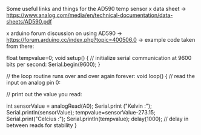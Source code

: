 Some useful links and things for the AD590 temp sensor
x data sheet
    -> https://www.analog.com/media/en/technical-documentation/data-sheets/AD590.pdf

x arduino forum discussion on using AD590
    -> https://forum.arduino.cc/index.php?topic=400506.0
    -> example code taken from there:

float tempvalue=0;
void setup() {
  // initialize serial communication at 9600 bits per second:
  Serial.begin(9600);
}

// the loop routine runs over and over again forever:
void loop() {
  // read the input on analog pin 0:

  // print out the value you read:


  int sensorValue = analogRead(A0);
  Serial.print ("Kelvin :");
  Serial.println(sensorValue);
  tempvalue=sensorValue-273.15;
  Serial.print("Celcius :");
  Serial.println(tempvalue);
  delay(1000);        // delay in between reads for stability
}
